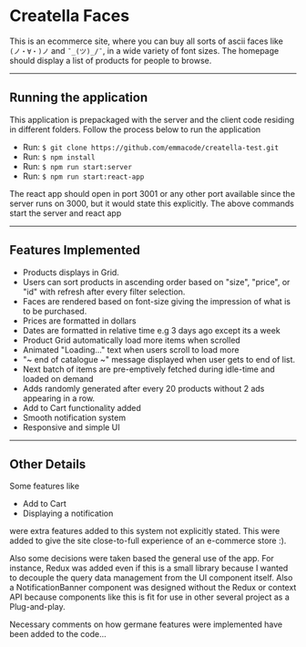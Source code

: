# Creatella Faces

This is an ecommerce site, where you can buy all sorts of ascii faces like `(ノ・∀・)ノ` and `¯_(ツ)_/¯`, in a wide variety of font sizes. The homepage should display a list of products for people to browse.

---

## Running the application

This application is prepackaged with the server and the client code residing in different folders. Follow the process below to run the application

- Run: `$ git clone https://github.com/emmacode/creatella-test.git`
- Run: `$ npm install`
- Run: `$ npm run start:server`
- Run: `$ npm run start:react-app`

The react app should open in port 3001 or any other port available since the server runs on 3000, but it would state this explicitly. The above commands start the server and react app

---

## Features Implemented

- Products displays in Grid.
- Users can sort products in ascending order based on "size", "price", or "id" with refresh after every filter selection.
- Faces are rendered based on font-size giving the impression of what is to be purchased.
- Prices are formatted in dollars
- Dates are formatted in relative time e.g 3 days ago except its a week
- Product Grid automatically load more items when scrolled
- Animated "Loading..." text when users scroll to load more
- "~ end of catalogue ~" message displayed when user gets to end of list.
- Next batch of items are pre-emptively fetched during idle-time and loaded on demand
- Adds randomly generated after every 20 products without 2 ads appearing in a row.
- Add to Cart functionality added
- Smooth notification system
- Responsive and simple UI

---

## Other Details

Some features like

- Add to Cart
- Displaying a notification

were extra features added to this system not explicitly stated. This were added to give the site close-to-full experience of an e-commerce store :).

Also some decisions were taken based the general use of the app. For instance, Redux was added even if this is a small library because I wanted to decouple the query data management from the UI component itself. Also a NotificationBanner component was designed without the Redux or context API because components like this is fit for use in other several project as a Plug-and-play.

Necessary comments on how germane features were implemented have been added to the code...
